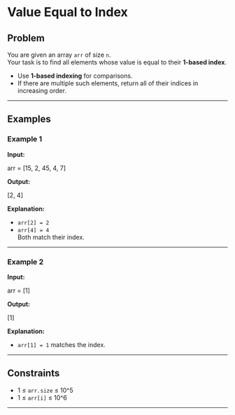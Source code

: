 # Value Equal to Index

## Problem
You are given an array `arr` of size `n`.  
Your task is to find all elements whose value is equal to their **1-based index**.

- Use **1-based indexing** for comparisons.
- If there are multiple such elements, return all of their indices in increasing order.

---

## Examples

### Example 1
**Input:**

arr = [15, 2, 45, 4, 7]

**Output:**

[2, 4]

**Explanation:**
- `arr[2] = 2`
- `arr[4] = 4`  
Both match their index.

---

### Example 2
**Input:**

arr = [1]

**Output:**

[1]

**Explanation:**
- `arr[1] = 1` matches the index.

---

## Constraints
- 1 ≤ `arr.size` ≤ 10^5  
- 1 ≤ `arr[i]` ≤ 10^6

---
